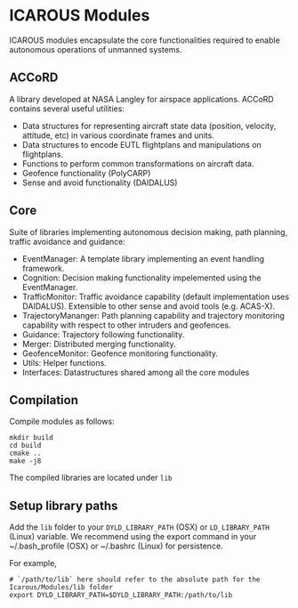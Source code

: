 # ICAROUS Modules

ICAROUS modules encapsulate the core functionalities required to enable autonomous operations of unmanned systems.

## ACCoRD
A library developed at NASA Langley for airspace applications. ACCoRD contains several useful utilities:
 - Data structures for representing aircraft state data (position, velocity, attitude, etc) in various coordinate frames and units. 
 - Data structures to encode EUTL flightplans and manipulations on flightplans.
 - Functions to perform common transformations on aircraft data. 
 - Geofence functionality (PolyCARP) 
 - Sense and avoid functionality (DAIDALUS)

## Core
Suite of libraries implementing autonomous decision making, path planning, traffic avoidance and guidance:
 - EventManager: A template library implementing an event handling framework.
 - Cognition: Decision making functionality impelemented using the EventManager.
 - TrafficMonitor: Traffic avoidance capability (default implementation uses DAIDALUS). Extensible to other sense and avoid tools (e.g. ACAS-X).
 - TrajectoryMananger: Path planning capability and trajectory monitoring capability with respect to other intruders and geofences.
 - Guidance: Trajectory following functionality.
 - Merger: Distributed merging functionality.
 - GeofenceMonitor: Geofence monitoring functionality.
 - Utils: Helper functions.
 - Interfaces: Datastructures shared among all the core modules

## Compilation
Compile modules as follows:

```
mkdir build
cd build
cmake ..
make -j8
```

The compiled libraries are located under `lib`

## Setup library paths
Add the `lib` folder to your `DYLD_LIBRARY_PATH` (OSX) or `LD_LIBRARY_PATH` (Linux) variable. We recommend using the export command in your ~/.bash_profile (OSX) or ~/.bashrc (Linux) for persistence. 

For example,

```
# `/path/to/lib` here should refer to the absolute path for the Icarous/Modules/lib folder
export DYLD_LIBRARY_PATH=$DYLD_LIBRARY_PATH:/path/to/lib
```